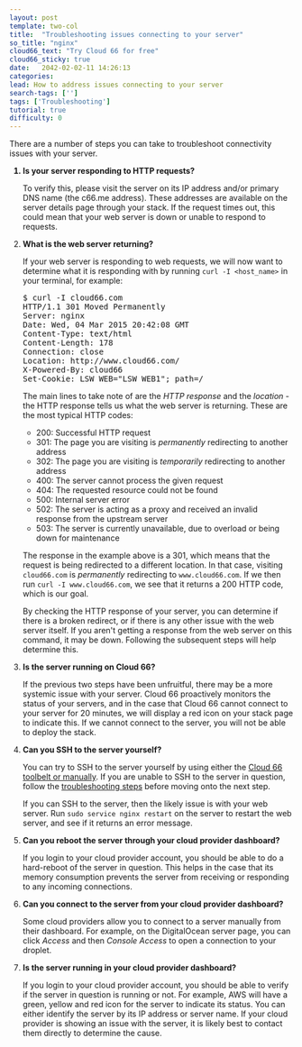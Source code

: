 ```yaml
---
layout: post
template: two-col
title:  "Troubleshooting issues connecting to your server"
so_title: "nginx"
cloud66_text: "Try Cloud 66 for free"
cloud66_sticky: true
date:   2042-02-02-11 14:26:13
categories: 
lead: How to address issues connecting to your server
search-tags: ['']
tags: ['Troubleshooting']
tutorial: true
difficulty: 0
---
```


There are a number of steps you can take to troubleshoot connectivity issues with your server.

<ol class="article-list">
<b><li>Is your server responding to HTTP requests?</li></b>

<p>To verify this, please visit the server on its IP address and/or primary DNS name (the c66.me address). These addresses are available on the server details page through your stack. If the request times out, this could mean that your web server is down or unable to respond to requests.</p>

<b><li>What is the web server returning?</li></b>

<p>If your web server is responding to web requests, we will now want to determine what it is responding with by running <code>curl -I &#60;host_name&#62;</code> in your terminal, for example:</p>

<pre class="prettyprint">
$ curl -I cloud66.com
HTTP/1.1 301 Moved Permanently
Server: nginx
Date: Wed, 04 Mar 2015 20:42:08 GMT
Content-Type: text/html
Content-Length: 178
Connection: close
Location: http://www.cloud66.com/
X-Powered-By: cloud66
Set-Cookie: LSW_WEB="LSW_WEB1"; path=/
</pre>

<p>The main lines to take note of are the <i>HTTP response</i> and the <i>location</i> - the HTTP response tells us what the web server is returning. These are the most typical HTTP codes:</p>

<ul>
<li>200: Successful HTTP request</li>
<li>301: The page you are visiting is <i>permanently</i> redirecting to another address</li>
<li>302: The page you are visiting is <i>temporarily</i> redirecting to another address</li>
<li>400: The server cannot process the given request</li>
<li>404: The requested resource could not be found</li>
<li>500: Internal server error</li>
<li>502: The server is acting as a proxy and received an invalid response from the upstream server</li>
<li>503: The server is currently unavailable, due to overload or being down for maintenance</li>
</ul>

<p>The response in the example above is a 301, which means that the request is being redirected to a different location. In that case, visiting <code>cloud66.com</code> is <i>permanently</i> redirecting to <code>www.cloud66.com</code>. If we then run <code>curl -I www.cloud66.com</code>, we see that it returns a 200 HTTP code, which is our goal.</p>

<p>By checking the HTTP response of your server, you can determine if there is a broken redirect, or if there is any other issue with the web server itself. If you aren't getting a response from the web server on this command, it may be down. Following the subsequent steps will help determine this.</p>

<b><li>Is the server running on Cloud 66?</li></b>

<p>If the previous two steps have been unfruitful, there may be a more systemic issue with your server. Cloud 66 proactively monitors the status of your servers, and in the case that Cloud 66 cannot connect to your server for 20 minutes, we will display a red icon on your stack page to indicate this. If we cannot connect to the server, you will not be able to deploy the stack.</p>

<b><li>Can you SSH to the server yourself?</li></b>

<p>You can try to SSH to the server yourself by using either the <a href="http://help.cloud66.com/managing-your-stack/ssh-to-your-server">Cloud 66 toolbelt or manually</a>. If you are unable to SSH to the server in question, follow the <a href="/managing-your-stack/ssh-to-your-server">troubleshooting steps</a> before moving onto the next step.</p>

<p>If you can SSH to the server, then the likely issue is with your web server. Run <code>sudo service nginx restart</code> on the server to restart the web server, and see if it returns an error message.</p>

<b><li>Can you reboot the server through your cloud provider dashboard?</li></b>

<p>If you login to your cloud provider account, you should be able to do a hard-reboot of the server in question. This helps in the case that its memory consumption prevents the server from receiving or responding to any incoming connections.</p>

<b><li>Can you connect to the server from your cloud provider dashboard?</li></b>

<p>Some cloud providers allow you to connect to a server manually from their dashboard. For example, on the DigitalOcean server page, you can click <i>Access</i> and then <i>Console Access</i> to open a connection to your droplet.</p>

<b><li>Is the server running in your cloud provider dashboard?</li></b>

<p>If you login to your cloud provider account, you should be able to verify if the server in question is running or not. For example, AWS will have a green, yellow and red icon for the server to indicate its status. You can either identify the server by its IP address or server name. If your cloud provider is showing an issue with the server, it is likely best to contact them directly to determine the cause.</p>
</ol>